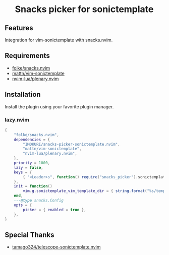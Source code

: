 <div align="center">

# Snacks picker for sonictemplate

</div>

## Features

Integration for vim-sonictemplate with snacks.nvim.

## Requirements

- [folke/snacks.nvim](https://github.com/folke/snacks.nvim)
- [mattn/vim-sonictemplate](https://github.com/mattn/vim-sonictemplate)
- [nvim-lua/plenary.nvim](https://github.com/nvim-lua/plenary.nvim)

## Installation

Install the plugin using your favorite plugin manager.

### lazy.nvim

```lua
{
    "folke/snacks.nvim",
    dependencies = {
        "IMOKURI/snacks-picker-sonictemplate.nvim",
        "mattn/vim-sonictemplate",
        "nvim-lua/plenary.nvim",
    },
    priority = 1000,
    lazy = false,
    keys = {
        { "<Leader>s", function() require("snacks_picker").sonictemplate() end, desc = "Sonictemplate" },
    },
    init = function()
        vim.g.sonictemplate_vim_template_dir = { string.format("%s/template", vim.fn.stdpath("config")) }
    end,
    ---@type snacks.Config
    opts = {
        picker = { enabled = true },
    },
}
```

## Special Thanks

- [tamago324/telescope-sonictemplate.nvim](https://github.com/tamago324/telescope-sonictemplate.nvim)
